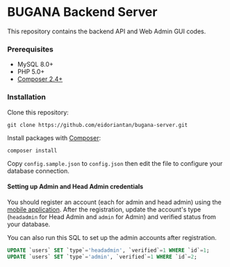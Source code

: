 
# BUGANA Backend Server
This repository contains the backend API and Web Admin GUI codes.


### Prerequisites
 * MySQL 8.0+
 * PHP 5.0+
 * [Composer 2.4+](https://getcomposer.org)


### Installation
Clone this repository:

```shell
git clone https://github.com/eidoriantan/bugana-server.git
```

Install packages with [Composer](https://getcomposer.org):

```shell
composer install
```

Copy `config.sample.json` to `config.json` then edit the file to configure your database connection.


#### Setting up Admin and Head Admin credentials
You should register an account (each for admin and head admin) using the [mobile application](https://github.com/eidoriantan/bugana). After the registration, update the account's type (`headadmin` for Head Admin and `admin` for Admin) and verified status from your database.

You can also run this SQL to set up the admin accounts after registration.

```sql
UPDATE `users` SET `type`='headadmin', `verified`=1 WHERE `id`=1;
UPDATE `users` SET `type`='admin', `verified`=1 WHERE `id`=2;
```
